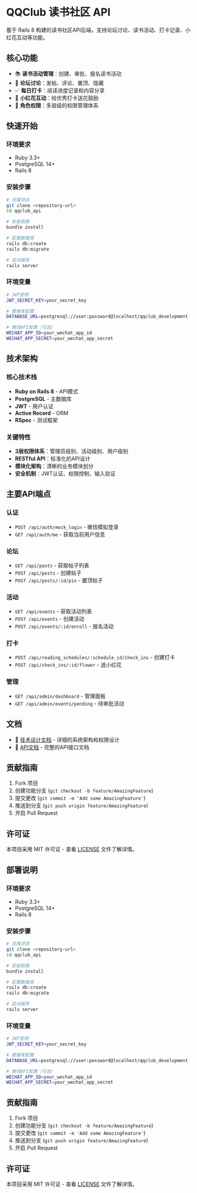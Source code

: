 # QQClub 读书社区 API

基于 Rails 8 构建的读书社区API后端，支持论坛讨论、读书活动、打卡记录、小红花互动等功能。

## 核心功能

- 📚 **读书活动管理**：创建、审批、报名读书活动
- 💬 **论坛讨论**：发帖、评论、置顶、隐藏
- ✅ **每日打卡**：阅读进度记录和内容分享
- 🌸 **小红花互动**：给优秀打卡送花鼓励
- 👥 **角色权限**：多层级的权限管理体系

## 快速开始

### 环境要求
- Ruby 3.3+
- PostgreSQL 14+
- Rails 8

### 安装步骤
```bash
# 克隆项目
git clone <repository-url>
cd qqclub_api

# 安装依赖
bundle install

# 配置数据库
rails db:create
rails db:migrate

# 启动服务
rails server
```

### 环境变量
```bash
# JWT密钥
JWT_SECRET_KEY=your_secret_key

# 数据库配置
DATABASE_URL=postgresql://user:password@localhost/qqclub_development

# 微信API配置（可选）
WECHAT_APP_ID=your_wechat_app_id
WECHAT_APP_SECRET=your_wechat_app_secret
```

## 技术架构

### 核心技术栈
- **Ruby on Rails 8** - API模式
- **PostgreSQL** - 主数据库
- **JWT** - 用户认证
- **Active Record** - ORM
- **RSpec** - 测试框架

### 关键特性
- **3层权限体系**：管理员级别、活动级别、用户级别
- **RESTful API**：标准化的API设计
- **模块化架构**：清晰的业务模块划分
- **安全机制**：JWT认证、权限控制、输入验证

## 主要API端点

### 认证
- `POST /api/auth/mock_login` - 微信模拟登录
- `GET /api/auth/me` - 获取当前用户信息

### 论坛
- `GET /api/posts` - 获取帖子列表
- `POST /api/posts` - 创建帖子
- `POST /api/posts/:id/pin` - 置顶帖子

### 活动
- `GET /api/events` - 获取活动列表
- `POST /api/events` - 创建活动
- `POST /api/events/:id/enroll` - 报名活动

### 打卡
- `POST /api/reading_schedules/:schedule_id/check_ins` - 创建打卡
- `POST /api/check_ins/:id/flower` - 送小红花

### 管理
- `GET /api/admin/dashboard` - 管理面板
- `GET /api/admin/events/pending` - 待审批活动

## 文档

- 📖 [技术设计文档](./TECHNICAL_DESIGN.md) - 详细的系统架构和权限设计
- 🔧 [API文档](./API_DOCS.md) - 完整的API接口文档

## 贡献指南

1. Fork 项目
2. 创建功能分支 (`git checkout -b feature/AmazingFeature`)
3. 提交更改 (`git commit -m 'Add some AmazingFeature'`)
4. 推送到分支 (`git push origin feature/AmazingFeature`)
5. 开启 Pull Request

## 许可证

本项目采用 MIT 许可证 - 查看 [LICENSE](LICENSE) 文件了解详情。

## 部署说明

### 环境要求
- Ruby 3.3+
- PostgreSQL 14+
- Rails 8

### 安装步骤
```bash
# 克隆项目
git clone <repository-url>
cd qqclub_api

# 安装依赖
bundle install

# 配置数据库
rails db:create
rails db:migrate

# 启动服务
rails server
```

### 环境变量
```bash
# JWT密钥
JWT_SECRET_KEY=your_secret_key

# 数据库配置
DATABASE_URL=postgresql://user:password@localhost/qqclub_development

# 微信API配置（可选）
WECHAT_APP_ID=your_wechat_app_id
WECHAT_APP_SECRET=your_wechat_app_secret
```

## 贡献指南

1. Fork 项目
2. 创建功能分支 (`git checkout -b feature/AmazingFeature`)
3. 提交更改 (`git commit -m 'Add some AmazingFeature'`)
4. 推送到分支 (`git push origin feature/AmazingFeature`)
5. 开启 Pull Request

## 许可证

本项目采用 MIT 许可证 - 查看 [LICENSE](LICENSE) 文件了解详情。
